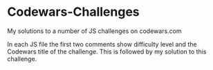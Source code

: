 # Codewars-Challenges
My solutions to a number of JS challenges on codewars.com

In each JS file the first two comments show difficulty level and the Codewars title of the challenge.
This is followed by my solution to this challenge. 
